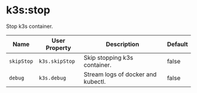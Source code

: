 # k3s:stop

Stop k3s container.

| Name | User Property | Description | Default |
| ---- | ------------- | ----------- | ------- |
| `skipStop` | `k3s.skipStop` | Skip stopping k3s container. | false |
| `debug` | `k3s.debug` | Stream logs of docker and kubectl. | false |
